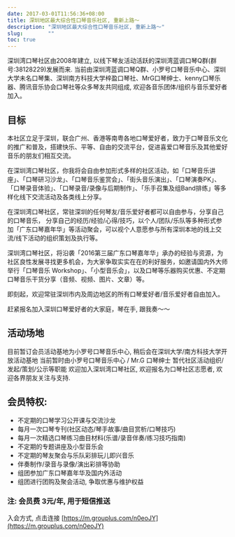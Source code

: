 ```yaml
---
date: 2017-03-01T11:56:36+08:00
title: 深圳地区最大综合性口琴音乐社区, 重新上路～
description: "深圳地区最大综合性口琴音乐社区, 重新上路～"
slug:        ""
toc: true
---
```



深圳湾口琴社区由2008年建立, 以线下琴友活动活跃的深圳湾蓝调口琴Q群(群号:38128229)发展而来.
当前由深圳湾蓝调口琴Q群、小罗号口琴音乐中心、深圳大学未名口琴集、深圳南方科技大学梓盈口琴社、MrG口琴绅士、kenny口琴乐器、腾讯音乐协会口琴社等众多琴友共同组成, 欢迎各音乐团体/组织与音乐爱好者加入。
<!--more-->
## 目标
本社区立足于深圳，联合广州、香港等南粤各地口琴爱好者，致力于口琴音乐文化的推广和普及，搭建快乐、平等、自由的交流平台，促进喜爱口琴音乐及其他爱好音乐的朋友们相互交流。

在深圳湾口琴社区，你我将会自由参加形式多样的社区活动，如「口琴音乐讲座」、「口琴研习沙龙」、「口琴音乐鉴赏会」、「街头音乐演出」、「口琴演奏PK」、「口琴录音体验」、「口琴录音/录像与后期制作」、「乐手召集及组Band排练」等多样化线下交流活动及各类线上分享。

在深圳湾口琴社区，常驻深圳的任何琴友/音乐爱好者都可以自由参与，分享自己的口琴音乐， 分享自己的经历/经验/心得/技巧，以个人/团队/乐队等多种形式参加「广东口琴嘉年华」等活动聚会，可以视个人意愿参与所有深圳本地的线上交流/线下活动的组织策划及执行等。

深圳湾口琴社区，将沿袭「2016第三届广东口琴嘉年华」承办的经验与资源，为社区良性发展寻找更多机会，为大家争取实实在在的利好服务，如邀请国内外大师举行「口琴音乐 Workshop」、「小型音乐会」，以及口琴等乐器购买优惠、不定期口琴音乐干货分享（音频、视频、图片、文章）等。

即刻起，欢迎常驻深圳市内及周边地区的所有口琴爱好者/音乐爱好者自由加入。

赶紧报名加入深圳口琴爱好者的大家庭，琴在手, 跟我奏～～
## 活动场地

目前暂订会员活动基地为小罗号口琴音乐中心, 稍后会在深圳大学/南方科技大学开放活动基地
当前暂时由小罗号口琴音乐中心 / Mr.G 口琴绅士 暂代社区活动组织/发起/策划/公示等职能
欢迎加入深圳湾口琴社区, 欢迎报名为口琴社区志愿者, 欢迎各界朋友关注与支持.

## 会员特权:

* 不定期的口琴学习公开课与交流沙龙
* 每月一次口琴专刊(社区动态/琴手故事/曲目赏析/口琴技巧)
* 每月一次精选口琴练习曲目材料(乐谱/录音伴奏/练习技巧指南)
* 不定期的专题讲座及小型音乐会
* 不定期的琴友聚会与乐队彩排玩儿即兴音乐
* 伴奏制作/录音与录像/演出彩排等协助
* 组团参加广东口琴嘉年华及国内外活动
* 组团进行团购及聚会活动, 争取优惠与维护权益

### 注:  会员费 3元/年, 用于短信推送
入会方式, 点击连接  [https://m.grouplus.com/n0eoJY](https://m.grouplus.com/n0eoJY)
